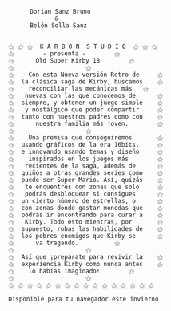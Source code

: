 		  Dorian Sanz Bruno 
	 	         &
		  Belén Solla Sanz


	⚝ ⚝ ⚝  K A R B O N  S T U D I O  ⚝ ⚝ ⚝
	⚝	     - presenta -	 	 ⚝
	⚝	   Old Super Kirby 18		 ⚝
	⚝ 				 	 ⚝
	⚝    Con esta Nueva versión Retro de  	 ⚝
	⚝  la clásica saga de Kirby, buscamos 	 ⚝
	⚝    reconciliar las mecánicas más 	 ⚝
	⚝   nuevas con las que conocemos de  	 ⚝
	⚝  siempre, y obtener un juego simple 	 ⚝
	⚝   y nostálgico que poder compartir  	 ⚝
	⚝  tanto con nuestros padres como con 	 ⚝
	⚝      nuestra familia más joven.     	 ⚝
	⚝				 	 ⚝
	⚝    Una premisa que conseguiremos   	 ⚝
	⚝  usando gráficos de la era 16bits, 	 ⚝
	⚝  e innovando usando temas y diseño 	 ⚝
	⚝    inspirados en los juegos más    	 ⚝
	⚝   recientes de la saga, además de   	 ⚝
	⚝  guiños a otras grandes series como 	 ⚝
	⚝  puede ser Super Mario. Así, quizás 	 ⚝
	⚝   te encuentres con zonas que solo  	 ⚝
	⚝   podrás desbloquear si consigues  	 ⚝
	⚝  un cierto número de estrellas, o  	 ⚝
	⚝  con zonas donde gastar monedas que 	 ⚝
	⚝  podrás ir encontrando para curar a 	 ⚝
	⚝   Kirby. Todo esto mientras, por   	 ⚝
	⚝  supuesto, robas las habilidades de 	 ⚝
	⚝  los pobres enemigos que Kirby se  	 ⚝
	⚝	   va tragando.			 ⚝
	⚝				 	 ⚝ 
	⚝  Así que ¡prepárate para revivir la 	 ⚝
	⚝  experiencia Kirby como nunca antes 	 ⚝
	⚝	 lo habías imaginado!		 ⚝
	⚝				 	 ⚝
	⚝ ⚝ ⚝ ⚝ ⚝ ⚝ ⚝ ⚝ ⚝ ⚝ ⚝ ⚝ ⚝ ⚝ ⚝ ⚝

    Disponible para tu navegador este invierno

